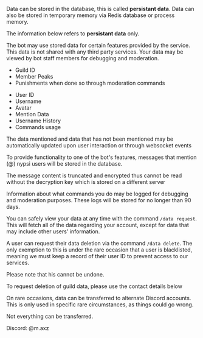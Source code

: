 <script>
  import DocsTemplate from "$lib/components/docs/DocsTemplate.svelte"
  import DocsHeader from '$lib/components/docs/DocsHeader.svelte';
</script>

<DocsTemplate title='privacy policy' description="nypsi discord bot privacy policy detailing what user and guild data is stored, usage, logging, how to view or delete your data, and contact information for data-related requests." />

<DocsHeader header='h2' text="Storing of Data" />

Data can be stored in the database, this is called **persistant data**. Data can also be stored in temporary memory via Redis database or process memory.

The information below refers to **persistant data** only.

<DocsHeader header='h2' text="Usage of Data" />

The bot may use stored data for certain features provided by the service.
This data is not shared with any third party services.
Your data may be viewed by bot staff members for debugging and moderation.

<DocsHeader header='h2' text="What is stored?" />

<DocsHeader header='h3' text="Guilds" />

- Guild ID
- Member Peaks
- Punishments when done so through moderation commands

<DocsHeader header='h3' text="Users" />

- User ID
- Username
- Avatar
- Mention Data
- Username History
- Commands usage

<DocsHeader header='h3' text="Updating Data" />

The data mentioned and data that has not been mentioned may be automatically updated upon user
interaction or through websocket events

<DocsHeader header='h3' text="Mentions" />

To provide functionality to one of the bot's features, messages that mention (@) nypsi users
will be stored in the database.

The message content is truncated and encrypted thus cannot be read without the decryption key
which is stored on a different server

<DocsHeader header='h3' text="Logs" />

Information about what commands you do may be logged for debugging and moderation purposes.
These logs will be stored for no longer than 90 days.

<DocsHeader header='h2' text="Your Rights" />

<DocsHeader header='h3' text="Viewing" />

You can safely view your data at any time with the command `/data request`. This will fetch all of the data regarding your account, except for data that may include other users' information.

<DocsHeader header='h3' text="Deletion" />

A user can request their data deletion via the command `/data delete`. The only exemption to this is under the rare occasion that a user is blacklisted, meaning we must keep a record of their user ID to prevent access to our services.

Please note that his cannot be undone.

To request deletion of guild data, please use the contact details below

<DocsHeader header='h3' text="Transfer" />

On rare occasions, data can be transferred to alternate Discord accounts. This is only used in
specific rare circumstances, as things could go wrong.

Not everything can be transferred.

<DocsHeader header='h2' text="Contact" />

Discord: @m.axz
